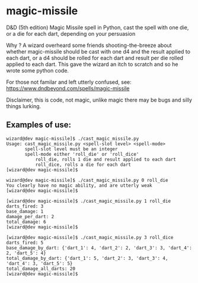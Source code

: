 # magic-missile
D&amp;D (5th edition) Magic Missile spell in Python, cast the spell with one die, or a die for each dart, depending on your persuasion

Why ? A wizard overheard some friends shooting-the-breeze about whether magic-missile should be cast with one d4 and the result applied to each dart, or a d4 should be rolled for each dart and result per die rolled applied to each dart. This gave the wizard an itch to scratch and so he wrote some python code.

For those not familar and left utterly confused, see: https://www.dndbeyond.com/spells/magic-missile

Disclaimer, this is code, not magic, unlike magic there may be bugs and silly things lurking.

## Examples of use:

```
wizard@dev magic-missile]$ ./cast_magic_missile.py 
Usage: cast_magic_missile.py <spell-slot level> <spell-mode>
       spell-slot level must be an integer
       spell-mode either 'roll_die' or 'roll_dice'
           roll_die, rolls 1 die and result applied to each dart
           roll_dice, rolls a die for each dart
[wizard@dev magic-missile]$
```

```
wizard@dev magic-missile]$ ./cast_magic_missile.py 0 roll_die
You clearly have no magic ability, and are utterly weak
[wizard@dev magic-missile]$ 
```

```
[wizard@dev magic-missile]$ ./cast_magic_missile.py 1 roll_die
darts_fired: 3
base_damage: 1
damage_per_dart: 2
total_damage: 6
[wizard@dev magic-missile]$
```

```
[wizard@dev magic-missile]$ ./cast_magic_missile.py 3 roll_dice
darts_fired: 5
base_damage_by_dart: {'dart_1': 4, 'dart_2': 2, 'dart_3': 3, 'dart_4': 2, 'dart_5': 4}
total_damage_by_dart: {'dart_1': 5, 'dart_2': 3, 'dart_3': 4, 'dart_4': 3, 'dart_5': 5}
total_damage_all_darts: 20
[wizard@dev magic-missile]$ 
```

